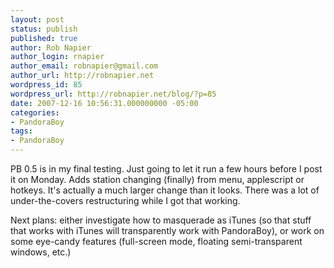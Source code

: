 ```yaml
---
layout: post
status: publish
published: true
author: Rob Napier
author_login: rnapier
author_email: robnapier@gmail.com
author_url: http://robnapier.net
wordpress_id: 85
wordpress_url: http://robnapier.net/blog/?p=85
date: 2007-12-16 10:56:31.000000000 -05:00
categories:
- PandoraBoy
tags:
- PandoraBoy
---
```

PB 0.5 is in my final testing. Just going to let it run a few hours before I post it on Monday. Adds station changing (finally) from menu, applescript or hotkeys. It's actually a much larger change than it looks. There was a lot of under-the-covers restructuring while I got that working.

Next plans: either investigate how to masquerade as iTunes (so that stuff that works with iTunes will transparently work with PandoraBoy), or work on some eye-candy features (full-screen mode, floating semi-transparent windows, etc.)
